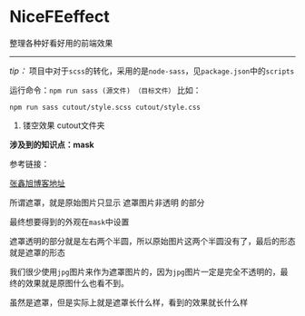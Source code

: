 # NiceFEeffect
整理各种好看好用的前端效果
***
*tip：*
项目中对于`scss`的转化，采用的是`node-sass`，见`package.json`中的`scripts`

运行命令：`npm run sass (源文件) （目标文件）` 比如：

`npm run sass cutout/style.scss cutout/style.css`

1. 镂空效果 cutout文件夹

**涉及到的知识点：mask**

参考链接：

[张鑫旭博客地址](https://www.zhangxinxu.com/wordpress/2017/11/css-css3-mask-masks/ "CSS遮罩CSS3 mask/masks详细介绍")

所谓遮罩，就是原始图片只显示 遮罩图片非透明 的部分

最终想要得到的外观在`mask`中设置

遮罩透明的部分就是左右两个半圆，所以原始图片这两个半圆没有了，最后的形态就是遮罩的形态

我们很少使用`jpg`图片来作为遮罩图片的，因为`jpg`图片一定是完全不透明的，最终的效果就是原图什么也看不到。

虽然是遮罩，但是实际上就是遮罩长什么样，看到的效果就长什么样